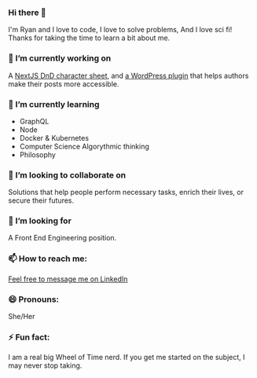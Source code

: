 ### Hi there 👋
I'm Ryan and I love to code, I love to solve problems, And I love sci fi! Thanks for taking the time to learn a bit about me. 

### 🔭 I’m currently working on 
A [NextJS DnD character sheet](https://github.com/ryanAllMad/yong-character-sheet), and [a WordPress plugin](https://github.com/ryanAllMad/a11y-checker) that helps authors make their posts more accessible.

### 🌱 I’m currently learning 
* GraphQL
* Node
* Docker & Kubernetes
* Computer Science Algorythmic thinking
* Philosophy

### 👯 I’m looking to collaborate on 
Solutions that help people perform necessary tasks, enrich their lives, or secure their futures.

### 🤔 I’m looking for 
A Front End Engineering position. 

### 📫 How to reach me:
[Feel free to message me on LinkedIn](https://www.linkedin.com/in/ryan-duer-515342108/)

### 😄 Pronouns: 
She/Her

### ⚡ Fun fact: 
I am a real big Wheel of Time nerd. If you get me started on the subject, I may never stop taking.
<!--
**ryanAllMad/ryanAllMad** is a ✨ _special_ ✨ repository because its `README.md` (this file) appears on your GitHub profile.

Here are some ideas to get you started:

 🔭 I’m currently working on a NextJS DnD character sheet, and a WordPress plugin that helps authors make their posts more accessible.
🌱 I’m currently learning GraphQL, Node, Docker & Kubernetes
👯 I’m looking to collaborate on solutions that help people perform necessary tasks, enrich their lives, or secure their futures.
🤔 I’m looking for a Front End Engineering position. 
- 💬 Ask me about ...
-  ...
😄 Pronouns: She/Her
⚡ Fun fact: I am a real big Wheel of Time nerd. If you get me started on the subject, I may never stop taking.
-->
